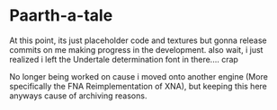 # Paarth-a-tale
At this point, its just placeholder code and textures but gonna release commits on me making progress in the development. also wait, i just realized i left the Undertale determination font in there.... crap



No longer being worked on cause i moved onto another engine (More specifically the FNA Reimplementation of XNA), but keeping this here anyways cause of archiving reasons.
